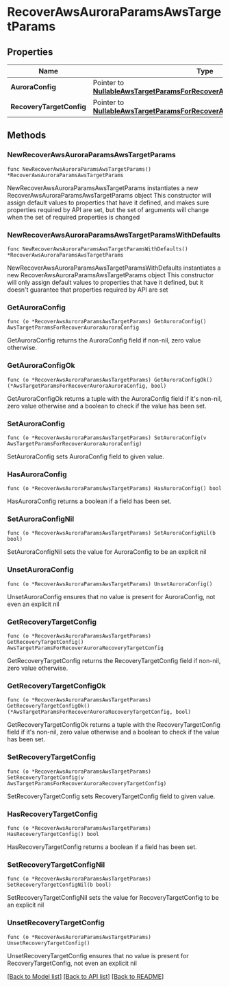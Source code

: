 # RecoverAwsAuroraParamsAwsTargetParams

## Properties

Name | Type | Description | Notes
------------ | ------------- | ------------- | -------------
**AuroraConfig** | Pointer to [**NullableAwsTargetParamsForRecoverAuroraAuroraConfig**](AwsTargetParamsForRecoverAuroraAuroraConfig.md) |  | [optional] 
**RecoveryTargetConfig** | Pointer to [**NullableAwsTargetParamsForRecoverAuroraRecoveryTargetConfig**](AwsTargetParamsForRecoverAuroraRecoveryTargetConfig.md) |  | [optional] 

## Methods

### NewRecoverAwsAuroraParamsAwsTargetParams

`func NewRecoverAwsAuroraParamsAwsTargetParams() *RecoverAwsAuroraParamsAwsTargetParams`

NewRecoverAwsAuroraParamsAwsTargetParams instantiates a new RecoverAwsAuroraParamsAwsTargetParams object
This constructor will assign default values to properties that have it defined,
and makes sure properties required by API are set, but the set of arguments
will change when the set of required properties is changed

### NewRecoverAwsAuroraParamsAwsTargetParamsWithDefaults

`func NewRecoverAwsAuroraParamsAwsTargetParamsWithDefaults() *RecoverAwsAuroraParamsAwsTargetParams`

NewRecoverAwsAuroraParamsAwsTargetParamsWithDefaults instantiates a new RecoverAwsAuroraParamsAwsTargetParams object
This constructor will only assign default values to properties that have it defined,
but it doesn't guarantee that properties required by API are set

### GetAuroraConfig

`func (o *RecoverAwsAuroraParamsAwsTargetParams) GetAuroraConfig() AwsTargetParamsForRecoverAuroraAuroraConfig`

GetAuroraConfig returns the AuroraConfig field if non-nil, zero value otherwise.

### GetAuroraConfigOk

`func (o *RecoverAwsAuroraParamsAwsTargetParams) GetAuroraConfigOk() (*AwsTargetParamsForRecoverAuroraAuroraConfig, bool)`

GetAuroraConfigOk returns a tuple with the AuroraConfig field if it's non-nil, zero value otherwise
and a boolean to check if the value has been set.

### SetAuroraConfig

`func (o *RecoverAwsAuroraParamsAwsTargetParams) SetAuroraConfig(v AwsTargetParamsForRecoverAuroraAuroraConfig)`

SetAuroraConfig sets AuroraConfig field to given value.

### HasAuroraConfig

`func (o *RecoverAwsAuroraParamsAwsTargetParams) HasAuroraConfig() bool`

HasAuroraConfig returns a boolean if a field has been set.

### SetAuroraConfigNil

`func (o *RecoverAwsAuroraParamsAwsTargetParams) SetAuroraConfigNil(b bool)`

 SetAuroraConfigNil sets the value for AuroraConfig to be an explicit nil

### UnsetAuroraConfig
`func (o *RecoverAwsAuroraParamsAwsTargetParams) UnsetAuroraConfig()`

UnsetAuroraConfig ensures that no value is present for AuroraConfig, not even an explicit nil
### GetRecoveryTargetConfig

`func (o *RecoverAwsAuroraParamsAwsTargetParams) GetRecoveryTargetConfig() AwsTargetParamsForRecoverAuroraRecoveryTargetConfig`

GetRecoveryTargetConfig returns the RecoveryTargetConfig field if non-nil, zero value otherwise.

### GetRecoveryTargetConfigOk

`func (o *RecoverAwsAuroraParamsAwsTargetParams) GetRecoveryTargetConfigOk() (*AwsTargetParamsForRecoverAuroraRecoveryTargetConfig, bool)`

GetRecoveryTargetConfigOk returns a tuple with the RecoveryTargetConfig field if it's non-nil, zero value otherwise
and a boolean to check if the value has been set.

### SetRecoveryTargetConfig

`func (o *RecoverAwsAuroraParamsAwsTargetParams) SetRecoveryTargetConfig(v AwsTargetParamsForRecoverAuroraRecoveryTargetConfig)`

SetRecoveryTargetConfig sets RecoveryTargetConfig field to given value.

### HasRecoveryTargetConfig

`func (o *RecoverAwsAuroraParamsAwsTargetParams) HasRecoveryTargetConfig() bool`

HasRecoveryTargetConfig returns a boolean if a field has been set.

### SetRecoveryTargetConfigNil

`func (o *RecoverAwsAuroraParamsAwsTargetParams) SetRecoveryTargetConfigNil(b bool)`

 SetRecoveryTargetConfigNil sets the value for RecoveryTargetConfig to be an explicit nil

### UnsetRecoveryTargetConfig
`func (o *RecoverAwsAuroraParamsAwsTargetParams) UnsetRecoveryTargetConfig()`

UnsetRecoveryTargetConfig ensures that no value is present for RecoveryTargetConfig, not even an explicit nil

[[Back to Model list]](../README.md#documentation-for-models) [[Back to API list]](../README.md#documentation-for-api-endpoints) [[Back to README]](../README.md)



